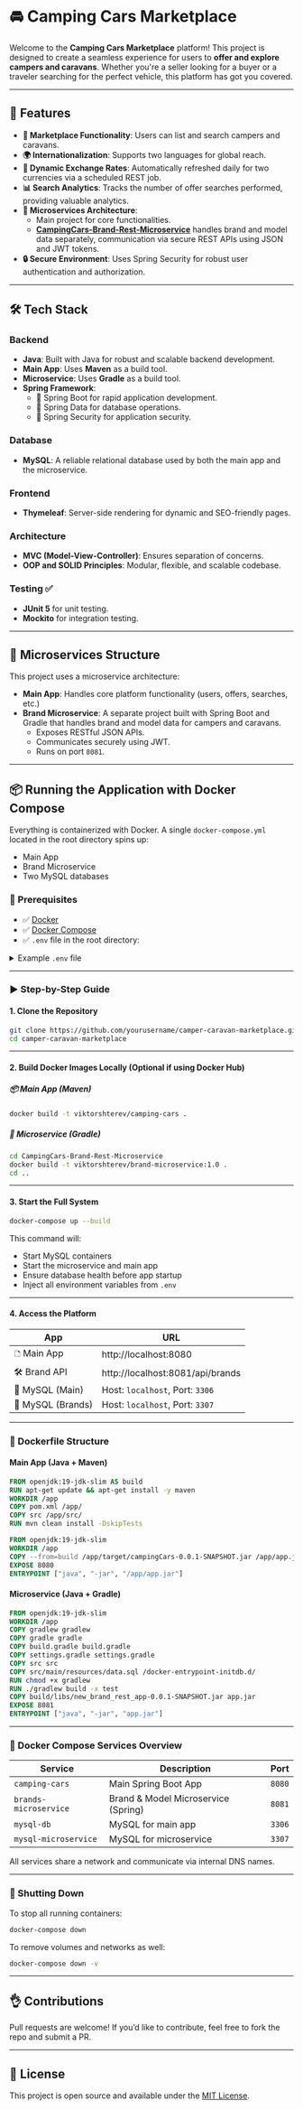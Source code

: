 # 🚘 Camping Cars Marketplace

Welcome to the **Camping Cars Marketplace** platform! This project is designed to create a seamless experience for users to **offer and explore campers and caravans**. Whether you're a seller looking for a buyer or a traveler searching for the perfect vehicle, this platform has got you covered.

---

## 🚀 Features

- **🛒 Marketplace Functionality**: Users can list and search campers and caravans.
- **🌍 Internationalization**: Supports two languages for global reach.
- **💱 Dynamic Exchange Rates**: Automatically refreshed daily for two currencies via a scheduled REST job.
- **📊 Search Analytics**: Tracks the number of offer searches performed, providing valuable analytics.
- **🔗 Microservices Architecture**:
  - Main project for core functionalities.
  - [**CampingCars-Brand-Rest-Microservice**](https://github.com/ViktorShterev/CampingCars-Brand-Rest-Microservice) handles brand and model data separately, communication via secure REST APIs using JSON and JWT tokens.
- **🔒 Secure Environment**: Uses Spring Security for robust user authentication and authorization.

---

## 🛠 Tech Stack

### Backend

- **Java**: Built with Java for robust and scalable backend development.
- **Main App**: Uses **Maven** as a build tool.
- **Microservice**: Uses **Gradle** as a build tool.
- **Spring Framework**:
  - 🌱 Spring Boot for rapid application development.
  - 📂 Spring Data for database operations.
  - 🔐 Spring Security for application security.

### Database

- **MySQL**: A reliable relational database used by both the main app and the microservice.

### Frontend

- **Thymeleaf**: Server-side rendering for dynamic and SEO-friendly pages.

### Architecture

- **MVC (Model-View-Controller)**: Ensures separation of concerns.
- **OOP and SOLID Principles**: Modular, flexible, and scalable codebase.

### Testing ✅

- **JUnit 5** for unit testing.
- **Mockito** for integration testing.

---

## 🧱 Microservices Structure

This project uses a microservice architecture:

- **Main App**: Handles core platform functionality (users, offers, searches, etc.)
- **Brand Microservice**: A separate project built with Spring Boot and Gradle that handles brand and model data for campers and caravans.
  - Exposes RESTful JSON APIs.
  - Communicates securely using JWT.
  - Runs on port `8081`.

---

## 📦 Running the Application with Docker Compose

Everything is containerized with Docker. A single `docker-compose.yml` located in the root directory spins up:

- Main App
- Brand Microservice
- Two MySQL databases

### 🔧 Prerequisites

- ✅ [Docker](https://docs.docker.com/get-docker/)
- ✅ [Docker Compose](https://docs.docker.com/compose/)
- ✅ `.env` file in the root directory:

<details>
<summary>Example <code>.env</code> file</summary>

```env
MYSQL_ROOT_PASSWORD=yourRootPassword
MYSQL_USER=yourDbUsername
MYSQL_PASSWORD=yourDbPassword
JWT_SECRET=yourSecretKey
APP_ID=yourOpenExchangeRatesAppId
```
</details>

---

### ▶️ Step-by-Step Guide

#### 1. **Clone the Repository**

```bash
git clone https://github.com/yourusername/camper-caravan-marketplace.git
cd camper-caravan-marketplace
```

---

#### 2. **Build Docker Images Locally** (Optional if using Docker Hub)

##### 📦 Main App (Maven)

```bash
docker build -t viktorshterev/camping-cars .
```

##### 🔗 Microservice (Gradle)

```bash
cd CampingCars-Brand-Rest-Microservice
docker build -t viktorshterev/brand-microservice:1.0 .
cd ..
```

---

#### 3. **Start the Full System**

```bash
docker-compose up --build
```

This command will:

- Start MySQL containers
- Start the microservice and main app
- Ensure database health before app startup
- Inject all environment variables from `.env`

---

#### 4. **Access the Platform**

| App               | URL                               |
|------------------|------------------------------------|
| 🗅 Main App       | http://localhost:8080              |
| 🛠 Brand API      | http://localhost:8081/api/brands   |
| 📃 MySQL (Main)   | Host: `localhost`, Port: `3306`    |
| 📃 MySQL (Brands) | Host: `localhost`, Port: `3307`    |

---

### 📂 Dockerfile Structure

#### Main App (Java + Maven)

```dockerfile
FROM openjdk:19-jdk-slim AS build
RUN apt-get update && apt-get install -y maven
WORKDIR /app
COPY pom.xml /app/
COPY src /app/src/
RUN mvn clean install -DskipTests

FROM openjdk:19-jdk-slim
WORKDIR /app
COPY --from=build /app/target/campingCars-0.0.1-SNAPSHOT.jar /app/app.jar
EXPOSE 8080
ENTRYPOINT ["java", "-jar", "/app/app.jar"]
```

#### Microservice (Java + Gradle)

```dockerfile
FROM openjdk:19-jdk-slim
WORKDIR /app
COPY gradlew gradlew
COPY gradle gradle
COPY build.gradle build.gradle
COPY settings.gradle settings.gradle
COPY src src
COPY src/main/resources/data.sql /docker-entrypoint-initdb.d/
RUN chmod +x gradlew
RUN ./gradlew build -x test
COPY build/libs/new_brand_rest_app-0.0.1-SNAPSHOT.jar app.jar
EXPOSE 8081
ENTRYPOINT ["java", "-jar", "app.jar"]
```

---

### 🧱 Docker Compose Services Overview

| Service               | Description                            | Port     |
|-----------------------|----------------------------------------|----------|
| `camping-cars`        | Main Spring Boot App                   | `8080`   |
| `brands-microservice` | Brand & Model Microservice (Spring)    | `8081`   |
| `mysql-db`            | MySQL for main app                     | `3306`   |
| `mysql-microservice`  | MySQL for microservice                 | `3307`   |

All services share a network and communicate via internal DNS names.

---

### 📄 Shutting Down

To stop all running containers:

```bash
docker-compose down
```

To remove volumes and networks as well:

```bash
docker-compose down -v
```

---

## 👌 Contributions

Pull requests are welcome! If you’d like to contribute, feel free to fork the repo and submit a PR.

---

## 📄 License

This project is open source and available under the [MIT License](LICENSE).

